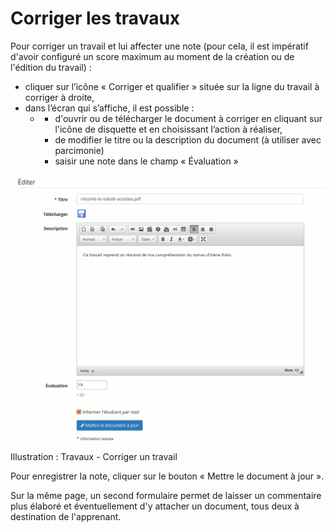 # Corriger les travaux

Pour corriger un travail et lui affecter une note \(pour cela, il est impératif d'avoir configuré un score maximum au moment de la création ou de l'édition du travail\) :

* cliquer sur l’icône « Corriger et qualifier » située sur la ligne du travail à corriger à droite,
* dans l’écran qui s’affiche, il est possible :
  * * d'ouvrir ou de télécharger le document à corriger en cliquant sur l'icône de disquette et en choisissant l’action à réaliser,
    * de modifier le titre ou la description du document \(à utiliser avec parcimonie\)
    * saisir une note dans le champ « Évaluation »

![](../../.gitbook/assets/image152%20%281%29.png)

Illustration : Travaux - Corriger un travail

Pour enregistrer la note, cliquer sur le bouton « Mettre le document à jour ».

Sur la même page, un second formulaire permet de laisser un commentaire plus élaboré et éventuellement d'y attacher un document, tous deux à destination de l'apprenant.

